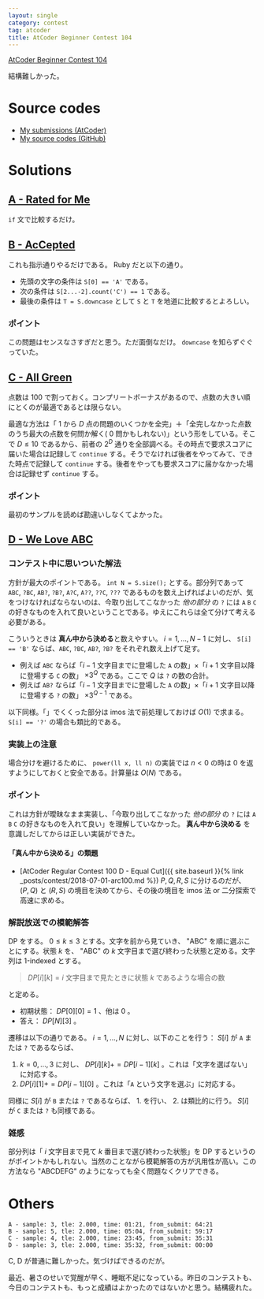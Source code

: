 ```yaml
---
layout: single
category: contest
tag: atcoder
title: AtCoder Beginner Contest 104
---
```


[AtCoder Beginner Contest 104](https://atcoder.jp/contests/abc104)

結構難しかった。

# Source codes

- [My submissions (AtCoder)](https://atcoder.jp/contests/abc104/submissions?f.User=kazunetakahashi)
- [My source codes (GitHub)](https://github.com/kazunetakahashi/atcoder/tree/master/2018/0805_ABC104)

# Solutions

## [A - Rated for Me](https://atcoder.jp/contests/abc104/tasks/abc104_a)

`if` 文で比較するだけ。

## [B - AcCepted](https://atcoder.jp/contests/abc104/tasks/abc104_b)

これも指示通りやるだけである。 Ruby だと以下の通り。

- 先頭の文字の条件は `S[0] == 'A'` である。
- 次の条件は `S[2...-2].count('C') == 1` である。
- 最後の条件は `T = S.downcase` として `S` と `T` を地道に比較するとよろしい。

### ポイント

この問題はセンスなさすぎだと思う。ただ面倒なだけ。 `downcase` を知らずぐぐっていた。

## [C - All Green](https://atcoder.jp/contests/abc104/tasks/abc104_c)

点数は $100$ で割っておく。コンプリートボーナスがあるので、点数の大きい順にとくのが最適であるとは限らない。

最適な方法は「 $1$ から $D$ 点の問題のいくつかを全完」＋「全完しなかった点数のうち最大の点数を何問か解く( $0$ 問かもしれない)」という形をしている。そこで $D \leq 10$ であるから、前者の $2^{D}$ 通りを全部調べる。その時点で要求スコアに届いた場合は記録して `continue` する。そうでなければ後者をやってみて、できた時点で記録して `continue` する。後者をやっても要求スコアに届かなかった場合は記録せず `continue` する。

### ポイント

最初のサンプルを読めば勘違いしなくてよかった。

## [D - We Love ABC](https://atcoder.jp/contests/abc104/tasks/abc104_d)

### コンテスト中に思いついた解法

方針が最大のポイントである。 `int N = S.size();` とする。部分列であって `ABC`, `?BC`, `AB?`, `?B?`, `A?C`, `A??`, `??C`, `???` であるものを数え上げればよいのだが、気をつけなければならないのは、今取り出してこなかった *他の部分* の `?` には `A` `B` `C` の好きなものを入れて良いということである。ゆえにこれらは全て分けて考える必要がある。

こういうときは **真ん中から決める**と数えやすい。 $i = 1, \dots, N - 1$ に対し、 `S[i] == 'B'` ならば、`ABC`, `?BC`, `AB?`, `?B?` をそれぞれ数え上げて足す。

- 例えば `ABC` ならば「$i - 1$ 文字目までに登場した `A` の数」$\times$「$i + 1$ 文字目以降に登場する `C` の数」 $\times 3^{Q}$ である。ここで $Q$ は `?` の数の合計。
- 例えば `AB?` ならば「$i - 1$ 文字目までに登場した `A` の数」$\times$「$i + 1$ 文字目以降に登場する `?` の数」 $\times 3^{Q-1}$ である。

以下同様。「」でくくった部分は imos 法で前処理しておけば $O(1)$ で求まる。 `S[i] == '?'` の場合も類比的である。

### 実装上の注意

場合分けを避けるために、 `power(ll x, ll n)` の実装では $n < 0$ の時は $0$ を返すようにしておくと安全である。計算量は $O(N)$ である。

### ポイント

これは方針が曖昧なまま実装し、「今取り出してこなかった *他の部分* の `?` には `A` `B` `C` の好きなものを入れて良い」を理解していなかった。 **真ん中から決める** を意識しだしてからは正しい実装ができた。

#### 「真ん中から決める」の類題

- [AtCoder Regular Contest 100 D - Equal Cut]({{ site.baseurl }}{% link _posts/contest/2018-07-01-arc100.md %}) $P, Q, R, S$ に分けるのだが、 $(P, Q)$ と $(R, S)$ の境目を決めてから、その後の境目を imos 法 or 二分探索で高速に求める。

### 解説放送での模範解答

DP をする。 $0 \leq k \leq 3$ とする。文字を前から見ていき、 "ABC" を順に選ぶことにする。状態 $k$ を、 "ABC" の $k$ 文字目まで選び終わった状態と定める。文字列は $1$-indexed とする。

> $DP[i][k] = i$ 文字目まで見たときに状態 $k$ であるような場合の数

と定める。

- 初期状態： $DP[0][0] = 1$ 、他は $0$ 。
- 答え： $DP[N][3]$ 。

遷移は以下の通りである。 $i = 1, \dots, N$ に対し、以下のことを行う： $S[i]$ が `A` または `?` であるならば、

1. $k = 0, \dots, 3$ に対し、 $DP[i][k] += DP[i - 1][k]$ 。これは「文字を選ばない」に対応する。
2. $DP[i][1] += DP[i-1][0]$ 。これは「`A` という文字を選ぶ」に対応する。

同様に $S[i]$ が `B` または `?` であるならば、 1. を行い、 2. は類比的に行う。 $S[i]$ が `C` または `?` も同様である。

### 雑感

部分列は「 $i$ 文字目まで見て $k$ 番目まで選び終わった状態」を DP するというのがポイントかもしれない。当然のことながら模範解答の方が汎用性が高い。この方法なら "ABCDEFG" のようになっても全く問題なくクリアできる。

# Others

```
A - sample: 3, tle: 2.000, time: 01:21, from_submit: 64:21
B - sample: 5, tle: 2.000, time: 05:04, from_submit: 59:17
C - sample: 4, tle: 2.000, time: 23:45, from_submit: 35:31
D - sample: 3, tle: 2.000, time: 35:32, from_submit: 00:00
```

C, D が普通に難しかった。気づけばできるのだが。

最近、暑さのせいで覚醒が早く、睡眠不足になっている。昨日のコンテストも、今日のコンテストも、もっと成績はよかったのではないかと思う。結構疲れた。
